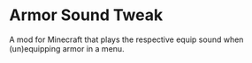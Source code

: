 # Armor Sound Tweak
A mod for Minecraft that plays the respective equip sound when (un)equipping armor in a menu.

